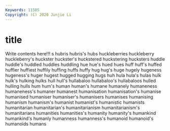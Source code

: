 ```yaml
---
Keywords: 11505
Copyright: (C) 2020 Junjie Li
---
```


# title

Write contents here!!!
s 
hubris 
hubris's 
hubs 
huckleberries 
huckleberry 
huckleberry's
huckster 
huckster's 
huckstered 
huckstering 
hucksters 
huddle 
huddle's 
huddled 
huddles 
huddling
hue 
hue's 
hued 
hues 
huff 
huff's 
huffed 
huffier 
huffiest 
huffily
huffing 
huffs 
huffy 
hug 
hug's 
huge 
hugely 
hugeness 
hugeness's 
huger
hugest 
hugged 
hugging 
hugs 
huh 
hula 
hula's 
hulas 
hulk 
hulk's
hulking 
hulks 
hull 
hull's 
hullabaloo 
hullabaloo's 
hullabaloos 
hulled 
hulling 
hulls
hum 
hum's 
human 
human's 
humane 
humanely 
humaneness 
humaneness's 
humaner 
humanest
humanisation 
humanisation's 
humanise 
humanised 
humaniser 
humaniser's 
humanisers 
humanises 
humanising 
humanism
humanism's 
humanist 
humanist's 
humanistic 
humanists 
humanitarian 
humanitarian's 
humanitarianism 
humanitarianism's 
humanitarians
humanities 
humanities's 
humanity 
humanity's 
humankind 
humankind's 
humanly 
humanness 
humanness's 
humanoid
humanoid's 
humanoids 
humans 
